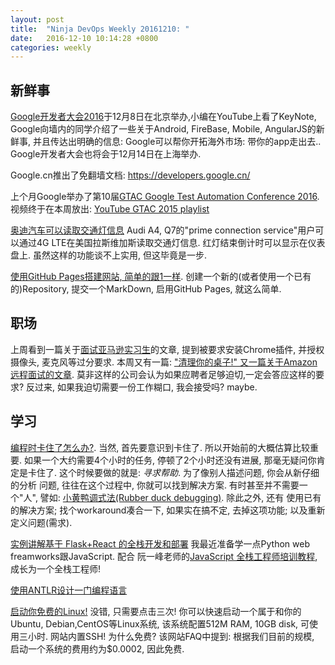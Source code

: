 ```yaml
---
layout: post
title:  "Ninja DevOps Weekly 20161210: "
date:   2016-12-10 10:14:28 +0800
categories: weekly
---
```


## 新鲜事

 [Google开发者大会2016](http://www.google.cn/intl/zh-CN/events/developerday2016/)于12月8日在北京举办,小编在YouTube上看了KeyNote, 
 Google向墙内的同学介绍了一些关于Android, FireBase, Mobile, AngularJS的新鲜事, 并且传达出明确的信息: Google可以帮你开拓海外市场: 带你的app走出去..
 Google开发者大会也将会于12月14日在上海举办. 
 
 Google.cn推出了免翻墙文档: https://developers.google.cn/
 
 上个月Google举办了第10届[GTAC Google Test Automation Conference 2016](https://www.youtube.com/playlist?list=PLSIUOFhnxEiAeGHYoBZCvEMY5wCOIpyOM).
 视频终于在本周放出: [YouTube GTAC 2015 playlist](https://www.youtube.com/playlist?list=PLSIUOFhnxEiAeGHYoBZCvEMY5wCOIpyOM)
 
 [奥迪汽车可以读取交通灯信息](http://spectrum.ieee.org/cars-that-think/transportation/infrastructure/audi-cars-now-talk-to-stop-lights-in-vegas)
 Audi A4, Q7的"prime connection service"用户可以通过4G LTE在美国拉斯维加斯读取交通灯信息. 红灯结束倒计时可以显示在仪表盘上. 虽然这样的功能谈不上实用,
 但这毕竟是一步.
 
 [使用GitHub Pages搭建网站, 简单的跟1一样](https://github.com/blog/2289-publishing-with-github-pages-now-as-easy-as-1-2-3). 创建一个新的(或者使用一个已有的)Repository, 提交一个MarkDown, 启用GitHub Pages, 就这么简单. 
 
## 职场
 
 上周看到一篇关于[面试亚马逊实习生](https://rajk.me/amazon-interview-experience/)的文章, 提到被要求安装Chrome插件, 并授权摄像头, 麦克风等过分要求. 本周又有一篇: ["清理你的桌子!" 又一篇关于Amazon远程面试的文章](https://www.reddit.com/r/programming/comments/5h7qp6/clean_your_desk_my_amazon_interview_experience/).
 莫非这样的公司会认为如果应聘者足够迫切,一定会答应这样的要求? 反过来, 如果我迫切需要一份工作糊口, 我会接受吗? maybe.
 
 
 
## 学习
  
  
  [编程时卡住了怎么办?](https://codewithoutrules.com/2016/12/08/how-not-to-get-stuck/). 当然, 首先要意识到卡住了. 所以开始前的大概估算比较重要. 
  如果一个大约需要4个小时的任务, 停顿了2个小时还没有进展, 那毫无疑问你肯定是卡住了. 这个时候要做的就是: *寻求帮助*. 为了像别人描述问题, 你会从新仔细的分析
 问题, 往往在这个过程中, 你就可以找到解决方案.  有时甚至并不需要一个"人", 譬如: [小黄鸭调式法(Rubber duck debugging)](https://en.wikipedia.org/wiki/Rubber_duck_debugging). 除此之外, 还有 使用已有的解决方案; 找个workaround凑合一下, 
 如果实在搞不定, 去掉这项功能; 以及重新定义问题(需求). 
 
 [实例讲解基于 Flask+React 的全栈开发和部署](https://funhacks.net/2016/12/06/flask_react_news/) 我最近准备学一点Python web freamworks跟JavaScript. 
 配合 阮一峰老师的[JavaScript 全栈工程师培训教程](http://www.ruanyifeng.com/blog/2016/11/javascript.html), 成长为一个全栈工程师!
 
 
 [使用ANTLR设计一门编程语言](http://progur.com/2016/09/how-to-create-language-using-antlr4.html)
 
 [启动你免费的Linux!](https://termbox.io/) 没错, 只需要点击三次! 你可以快速启动一个属于和你的Ubuntu, Debian,CentOS等Linux系统, 该系统配置512M RAM, 10GB disk, 可使用三小时. 网站内置SSH!  为什么免费? 该网站FAQ中提到: 根据我们目前的规模, 启动一个系统的费用约为$0.0002, 因此免费. 
